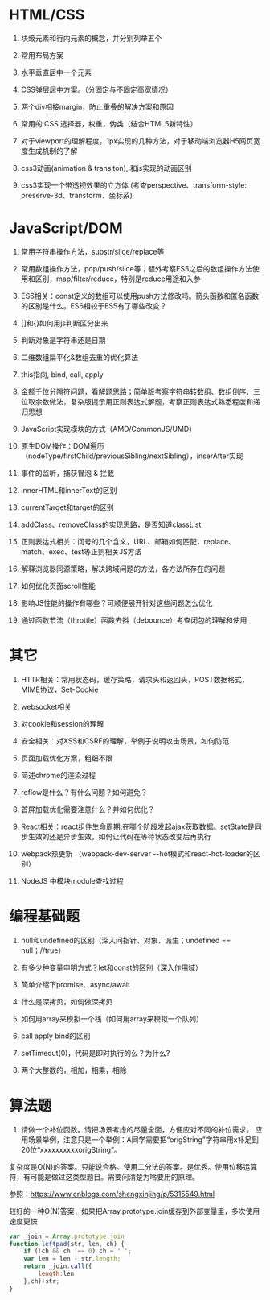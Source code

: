 HTML/CSS
====

1. 块级元素和行内元素的概念，并分别列举五个

2. 常用布局方案

3. 水平垂直居中一个元素

4. CSS弹层居中方案。（分固定与不固定高宽情况）

5. 两个div相接margin，防止重叠的解决方案和原因

6. 常用的 CSS 选择器，权重，伪类（结合HTML5新特性）

7. 对于viewport的理解程度，1px实现的几种方法，对于移动端浏览器H5网页宽度生成机制的了解

8. css3动画(animation & transiton), 和js实现的动画区别

9. css3实现一个带透视效果的立方体 (考查perspective、transform-style: preserve-3d、transform、坐标系)

JavaScript/DOM
====

1. 常用字符串操作方法，substr/slice/replace等

2. 常用数组操作方法，pop/push/slice等；额外考察ES5之后的数组操作方法使用和区别，map/filter/reduce，特别是reduce用途和入参

3. ES6相关：const定义的数组可以使用push方法修改吗。箭头函数和匿名函数的区别是什么。ES6相较于ES5有了哪些改变？

4. []和{}如何用js判断区分出来

5. 判断对象是字符串还是日期

6. 二维数组扁平化&数组去重的优化算法

7. this指向, bind, call, apply

8. 金额千位分隔符问题，看解题思路；简单版考察字符串转数组、数组倒序、三位取余数做法，复杂版提示用正则表达式解题，考察正则表达式熟悉程度和递归思想

9. JavaScript实现模块的方式（AMD/CommonJS/UMD）

10. 原生DOM操作：DOM遍历（nodeType/firstChild/previousSibling/nextSibling），inserAfter实现

11. 事件的监听，捕获冒泡 & 拦截

12. innerHTML和innerText的区别

13. currentTarget和target的区别

14. addClass、removeClass的实现思路，是否知道classList

15. 正则表达式相关：问号的几个含义，URL、邮箱如何匹配，replace、match、exec、test等正则相关JS方法

16. 解释浏览器同源策略，解决跨域问题的方法，各方法所存在的问题

17. 如何优化页面scroll性能

18. 影响JS性能的操作有哪些？可顺便展开针对这些问题怎么优化

19. 通过函数节流（throttle）函数去抖（debounce）考查闭包的理解和使用

其它
====

1. HTTP相关：常用状态码，缓存策略，请求头和返回头，POST数据格式，MIME协议，Set-Cookie

2. websocket相关

3. 对cookie和session的理解

4. 安全相关：对XSS和CSRF的理解，举例子说明攻击场景，如何防范

5. 页面加载优化方案，粗细不限

6. 简述chrome的渲染过程

7. reflow是什么？有什么问题？如何避免？

8. 首屏加载优化需要注意什么？并如何优化？

9. React相关：react组件生命周期;在哪个阶段发起ajax获取数据。setState是同步生效的还是异步生效，如何让代码在等待状态改变后再执行

10. webpack热更新 （webpack-dev-server --hot模式和react-hot-loader的区别）

11. NodeJS 中模块module查找过程

编程基础题
====

1. null和undefined的区别（深入问指针、对象、派生；undefined == null；//true）

2. 有多少种变量申明方式？let和const的区别（深入作用域）

3. 简单介绍下promise、async/await

4. 什么是深拷贝，如何做深拷贝

5. 如何用array来模拟一个栈（如何用array来模拟一个队列）

6. call apply bind的区别

7. setTimeout(0)，代码是即时执行的么？为什么?

8. 两个大整数的，相加，相乘，相除

算法题
====

1. 请做一个补位函数。请把场景考虑的尽量全面，方便应对不同的补位需求。 应用场景举例，注意只是一个举例：A同学需要把“origString”字符串用x补足到20位“xxxxxxxxxxorigString”。

复杂度是O(N)的答案。只能说合格。使用二分法的答案。是优秀。使用位移运算符，有可能是做过这类型题目。需要问清楚为啥要用的原理。

参照：https://www.cnblogs.com/shengxinjing/p/5315549.html

较好的一种O(N)答案，如果把Array.prototype.join缓存到外部变量里，多次使用速度更快

```js
var _join = Array.prototype.join
function leftpad(str, len, ch) {
    if (!ch && ch !== 0) ch = ' ';
    var len = len - str.length;
    return _join.call({
        length:len
    },ch)+str;
}
```



